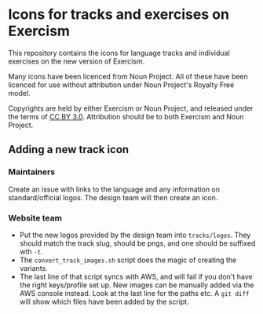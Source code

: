 # Icons for tracks and exercises on Exercism

This repository contains the icons for language tracks and individual exercises on the new version of Exercism.

Many icons have been licenced from Noun Project. All of these have been licenced for use without attribution under Noun Project's Royalty Free model.

Copyrights are held by either Exercism or Noun Project, and released under the terms of [CC BY 3.0](https://creativecommons.org/licenses/by/3.0/). Attribution should be to both Exercism and Noun Project.

## Adding a new track icon

### Maintainers

Create an issue with links to the language and any information on standard/official logos. The design team will then create an icon.

### Website team

- Put the new logos provided by the design team into `tracks/logos`. They should match the track slug, should be pngs, and one should be suffixed wth `-t`.
- The `convert_track_images.sh` script does the magic of creating the variants.
- The last line of that script syncs with AWS, and will fail if you don't have the right keys/profile set up. New images can be manually added via the AWS console instead. Look at the last line for the paths etc. A `git diff` will show which files have been added by the script.

